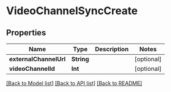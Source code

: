 # VideoChannelSyncCreate

## Properties
Name | Type | Description | Notes
------------ | ------------- | ------------- | -------------
**externalChannelUrl** | **String** |  | [optional] 
**videoChannelId** | **Int** |  | [optional] 

[[Back to Model list]](../README.md#documentation-for-models) [[Back to API list]](../README.md#documentation-for-api-endpoints) [[Back to README]](../README.md)


